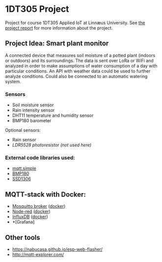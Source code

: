 # 1DT305 Project

Project for course 1DT305 Applied IoT at Linnæus University. See [the project report](https://github.com/villed3/1dt305-project/tree/main/report) for more information about the project.

## Project Idea: Smart plant monitor

A connected device that measures soil moisture of a potted plant (indoors or outdoors) and its surroundings. The data is sent over LoRa or WiFi and analyzed in order to make assumptions of water consumption of a day with particular conditions. An API with weather data could be used to further analyze conditions. Could also be connected to an automatic watering system.

### Sensors

- Soil moisture sensor
- Rain intensity sensor
- DHT11 temperature and humidity sensor
- BMP180 barometer

Optional sensors:

- Rain sensor
- *LDR5528 photoresistor (not used here)*

### External code libraries used:

- [mqtt.simple](https://github.com/micropython/micropython-lib/tree/master/micropython/umqtt.simple)
- [BMP180](https://github.com/micropython-IMU/micropython-bmp180)
- [SSD1306](https://github.com/micropython/micropython/blob/master/drivers/display/ssd1306.py)

## MQTT-stack with Docker:

- [Mosquitto broker](https://mosquitto.org/) ([docker](https://hub.docker.com/_/eclipse-mosquitto))
- [Node-red](https://nodered.org/) ([docker](https://hub.docker.com/r/nodered/node-red))
- [InfluxDB](https://www.influxdata.com/) ([docker](https://hub.docker.com/_/influxdb))
- *[Grafana]

## Other tools

- https://nabucasa.github.io/esp-web-flasher/
- http://mqtt-explorer.com/